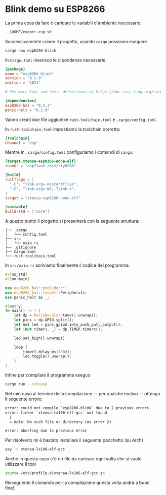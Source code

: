 # Blink demo su ESP8266

La prima cosa da fare è caricare le variabili d'ambiente necessarie:

```bash
. $HOME/export-esp.sh
```

Successivamente creare il progetto, usando `cargo` possiamo eseguire

```bash
cargo new esp8266-blink
```

In `Cargo.toml` inserisco le dipendenze necessarie:

```toml
[package]
name = "esp8266-blink"
version = "0.1.0"
edition = "2021"

# See more keys and their definitions at https://doc.rust-lang.org/cargo/reference/manifest.html

[dependencies]
esp8266-hal = "0.5.1"
panic-halt = "0.2.0"
```

Vanno creati due file aggiuntivi `rust-toolchain.toml` e `.cargo/config.toml`.

In `rust-toolchain.toml` impostiamo la toolchain corretta:

```toml
[toolchain]
channel = "esp"
```

Mentre in `.cargo/config.toml` configuriamo i comandi di `cargo`:

```toml
[target.xtensa-esp8266-none-elf]
runner = "espflash /dev/ttyUSB0"

[build]
rustflags = [
  "-C", "link-arg=-nostartfiles",
  "-C", "link-arg=-Wl,-Tlink.x",
]
target = "xtensa-esp8266-none-elf"

[unstable]
build-std = ["core"]
```

A questo punto il progetto si presenterà con la seguente struttura:

```
├── .cargo
│   └── config.toml
├── src
│   └── main.rs
├── .gitignore
├── Cargo.toml
└── rust-toolchain.toml
```

In `src/main.rs` scriviamo finalmente il codice del programma:

```rust
#![no_std]
#![no_main]

use esp8266_hal::prelude::*;
use esp8266_hal::target::Peripherals;
use panic_halt as _;

#[entry]
fn main() -> ! {
    let dp = Peripherals::take().unwrap();
    let pins = dp.GPIO.split();
    let mut led = pins.gpio2.into_push_pull_output();
    let (mut timer1, _) = dp.TIMER.timers();

    led.set_high().unwrap();

    loop {
        timer1.delay_ms(1000);
        led.toggle().unwrap();
    }
}
```

Infine per compilare il programma eseguo

```bash
cargo run --release
```

Nel mio caso al termine della compilazione -- per qualche motivo -- ottengo il seguente errore:

```bash
error: could not compile `esp8266-blink` due to 2 previous errors
error: linker `xtensa-lx106-elf-gcc` not found
  |
  = note: No such file or directory (os error 2)

error: aborting due to previous error
```

Per risolverlo mi è bastato installare il seguente pacchetto (su Arch)

```bash
yay -S xtensa-lx106-elf-gcc
```

Anche in questo caso c'è un file da caricare ogni volta che si vuole utilizzare il tool

```bash
source /etc/profile.d/xtensa-lx106-elf-gcc.sh
```

Rieseguento il comando per la compilazione questa volta andrà a buon fine!.
